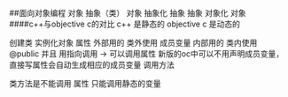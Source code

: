 ##面向对象编程
对象
抽象（类）
对象 抽象化 抽象
抽象 对象化 对象
####c++与objective c的对比
c++ 是静态的
objective c 是动态的


创建类 实例化对象
属性		外部用的	类外使用
成员变量	内部用的	类内使用
@public 并且 用指向调用 -> 可以调用属性
新版的oc中可以不用声明成员变量，直接写属性会自动生成相应的成员变量
调用方法

类方法是不能调用 属性 只能调用静态的变量